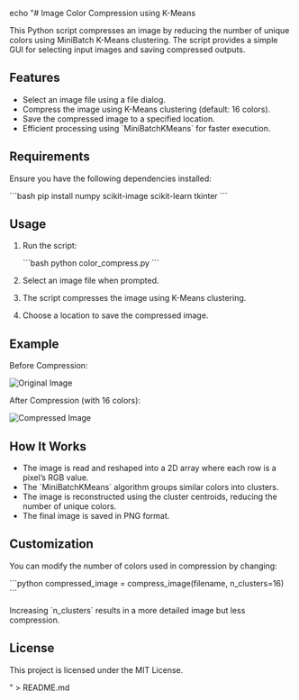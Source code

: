 echo "# Image Color Compression using K-Means

This Python script compresses an image by reducing the number of unique colors using MiniBatch K-Means clustering. The script provides a simple GUI for selecting input images and saving compressed outputs.

## Features

- Select an image file using a file dialog.
- Compress the image using K-Means clustering (default: 16 colors).
- Save the compressed image to a specified location.
- Efficient processing using \`MiniBatchKMeans\` for faster execution.

## Requirements

Ensure you have the following dependencies installed:

\`\`\`bash
pip install numpy scikit-image scikit-learn tkinter
\`\`\`

## Usage

1. Run the script:

   \`\`\`bash
   python color_compress.py
   \`\`\`

2. Select an image file when prompted.
3. The script compresses the image using K-Means clustering.
4. Choose a location to save the compressed image.

## Example

Before Compression:

![Original Image](https://via.placeholder.com/300)

After Compression (with 16 colors):

![Compressed Image](https://via.placeholder.com/300)

## How It Works

- The image is read and reshaped into a 2D array where each row is a pixel’s RGB value.
- The \`MiniBatchKMeans\` algorithm groups similar colors into clusters.
- The image is reconstructed using the cluster centroids, reducing the number of unique colors.
- The final image is saved in PNG format.

## Customization

You can modify the number of colors used in compression by changing:

\`\`\`python
compressed_image = compress_image(filename, n_clusters=16)
\`\`\`

Increasing \`n_clusters\` results in a more detailed image but less compression.

## License

This project is licensed under the MIT License.

" > README.md
